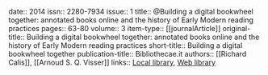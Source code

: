 date:: 2014
issn:: 2280-7934
issue:: 1
title:: @Building a digital bookwheel together: annotated books online and the history of Early Modern reading practices
pages:: 63-80
volume:: 3
item-type:: [[journalArticle]]
original-title:: Building a digital bookwheel together: annotated books online and the history of Early Modern reading practices
short-title:: Building a digital bookwheel together
publication-title:: Bibliothecae.it
authors:: [[Richard Calis]], [[Arnoud S. Q. Visser]]
links:: [Local library](zotero://select/groups/2386895/items/7LMG2MP6), [Web library](https://www.zotero.org/groups/2386895/items/7LMG2MP6)
